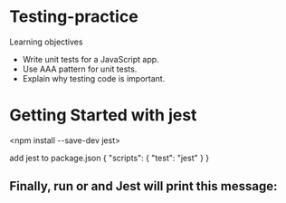 # Testing-practice

Learning objectives
- Write unit tests for a JavaScript app.
- Use AAA pattern for unit tests.
- Explain why testing code is important.

# Getting Started with jest
<npm install --save-dev jest>

add jest to package.json
{
  "scripts": {
    "test": "jest"
  }
}

## Finally, run<yarn test>  or <npm test> and Jest will print this message:

